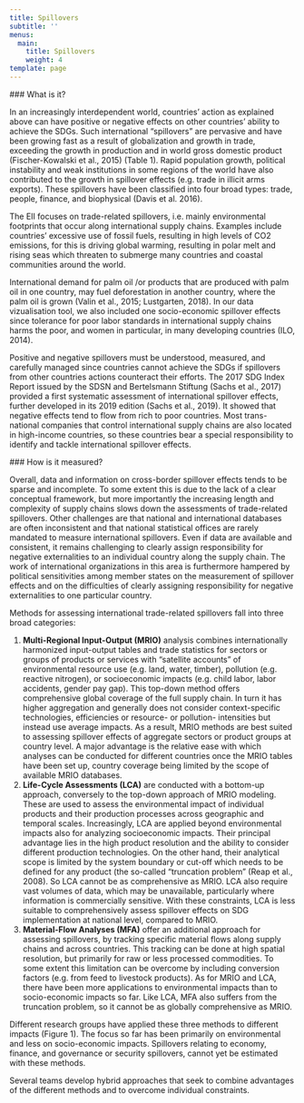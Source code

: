 ```yaml
---
title: Spillovers
subtitle: ''
menus:
  main:
    title: Spillovers
    weight: 4
template: page
---
```

\### What is it?

In an increasingly interdependent world, countries’ action as explained above can have positive or negative effects on other countries’ ability to achieve the SDGs. Such international “spillovers” are pervasive and have been growing fast as a result of globalization and growth in trade, exceeding the growth in production and in world gross domestic product (Fischer-Kowalski et al., 2015) (Table 1). Rapid population growth, political instability and weak institutions in some regions of the world have also contributed to the growth in spillover effects (e.g. trade in illicit arms exports). These spillovers have been classified into four broad types: trade, people, finance, and biophysical (Davis et al. 2016). 


The EII focuses on trade-related spillovers, i.e. mainly environmental footprints that occur along international supply chains. Examples include countries’ excessive use of fossil fuels, resulting in high levels of CO2 emissions, for this is driving global warming, resulting in polar melt and rising seas which threaten to submerge many countries and coastal communities around the world. 

International demand for palm oil /or products that are produced with palm oil in one country, may fuel deforestation in another country, where the palm oil is grown (Valin et al., 2015; Lustgarten, 2018). In our data vizualisation tool, we also included one socio-economic spillover effects since tolerance for poor labor standards in international supply chains harms the poor, and women in particular, in many developing countries (ILO, 2014).

Positive and negative spillovers must be understood, measured, and carefully managed since countries cannot achieve the SDGs if spillovers from other countries actions counteract their efforts. The 2017 SDG Index Report issued by the SDSN and Bertelsmann Stiftung (Sachs et al., 2017) provided a first systematic assessment of international spillover effects, further developed in its 2019 edition (Sachs et al., 2019). It showed that negative effects tend to flow from rich to poor countries. Most trans-national companies that control international supply chains are also located in high-income countries, so these countries bear a special responsibility to identify and tackle international spillover effects.

\### How is it measured? 

Overall, data and information on cross-border spillover effects tends to be sparse and incomplete. To some extent this is due to the lack of a clear conceptual framework, but more importantly the increasing length and complexity of supply chains slows down the assessments of trade-related spillovers. Other challenges are that national and international databases are often inconsistent and that national statistical offices are rarely mandated to measure international spillovers. Even if data are available and consistent, it remains challenging to clearly assign responsibility for negative externalities to an individual country along the supply chain. The work of international organizations in this area is furthermore hampered by political sensitivities among member states on the measurement of spillover effects and on the difficulties of clearly assigning responsibility for negative externalities to one particular country.


Methods for assessing international trade-related spillovers fall into three broad categories:

1. **Multi-Regional Input-Output (MRIO)** analysis combines internationally harmonized input-output tables and trade statistics for sectors or groups of products or services with “satellite accounts” of environmental resource use (e.g. land, water, timber), pollution (e.g. reactive nitrogen), or socioeconomic impacts (e.g. child labor, labor accidents, gender pay gap). This top-down method offers comprehensive global coverage of the full supply chain. In turn it has higher aggregation and generally does not consider context-specific technologies, efficiencies or resource- or pollution- intensities but instead use average impacts. As a result, MRIO methods are best suited to assessing spillover effects of aggregate sectors or product groups at country level. A major advantage is the relative ease with which analyses can be conducted for different countries once the MRIO tables have been set up, country coverage being limited by the scope of available MRIO databases. 
2. **Life-Cycle Assessments (LCA)** are conducted with a bottom-up approach, conversely to the top-down approach of MRIO modeling. These are used to assess the environmental impact of individual products and their production processes across geographic and temporal scales. Increasingly, LCA are applied beyond environmental impacts also for analyzing socioeconomic impacts. Their principal advantage lies in the high product resolution and the ability to consider different production technologies. On the other hand, their analytical scope is limited by the system boundary or cut-off which needs to be defined for any product (the so-called “truncation problem” (Reap et al., 2008). So LCA cannot be as comprehensive as MRIO. LCA also require vast volumes of data, which may be unavailable, particularly where information is commercially sensitive. With these constraints, LCA is less suitable to comprehensively assess spillover effects on SDG implementation at national level, compared to MRIO.
3. **Material-Flow Analyses (MFA)** offer an additional approach for assessing spillovers, by tracking specific material flows along supply chains and across countries. This tracking can be done at high spatial resolution, but primarily for raw or less processed commodities. To some extent this limitation can be overcome by including conversion factors (e.g. from feed to livestock products). As for MRIO and LCA, there have been more applications to environmental impacts than to socio-economic impacts so far. Like LCA, MFA also suffers from the truncation problem, so it cannot be as globally comprehensive as MRIO. 

Different research groups have applied these three methods to different impacts (Figure 1). The focus so far has been primarily on environmental and less on socio-economic impacts. Spillovers relating to economy, finance, and governance or security spillovers, cannot yet be estimated with these methods. 

Several teams develop hybrid approaches that seek to combine advantages of the different methods and to overcome individual constraints.
